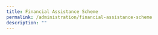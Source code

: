 ```yaml
---
title: Financial Assistance Scheme
permalink: /administration/financial-assistance-scheme
description: ""
---
```

